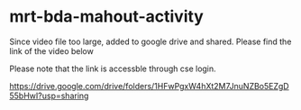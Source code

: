 # mrt-bda-mahout-activity

Since video file too large, added to google drive and shared. Please find the link of the video below

Please note that the link is accessble through cse login.

https://drive.google.com/drive/folders/1HFwPgxW4hXt2M7JnuNZBo5EZgD55bHwI?usp=sharing
